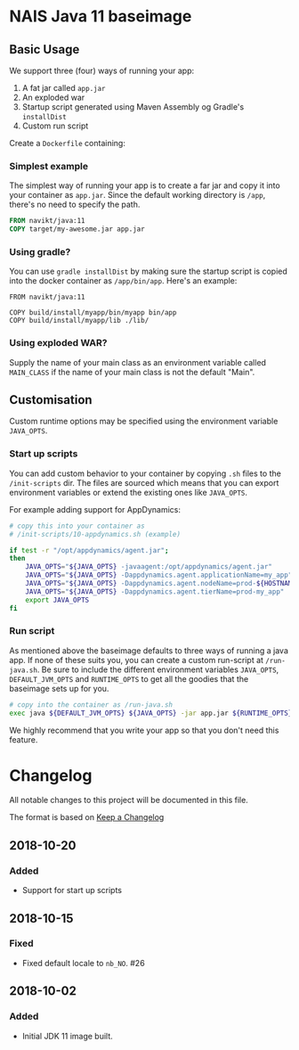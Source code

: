 NAIS Java 11 baseimage
=====================

Basic Usage
---------------------

We support three (four) ways of running your app:

1. A fat jar called `app.jar`
2. An exploded war
3. Startup script generated using Maven Assembly og Gradle's `installDist`
4. Custom run script

Create a `Dockerfile` containing:

### Simplest example
The simplest way of running your app is to create a far jar and copy it into your container as `app.jar`.
Since the default working directory is `/app`, there's no need to specify the path.

```Dockerfile
FROM navikt/java:11
COPY target/my-awesome.jar app.jar
```

### Using gradle?

You can use `gradle installDist` by making sure the startup script is
copied into the docker container as `/app/bin/app`. Here's an example:

```
FROM navikt/java:11

COPY build/install/myapp/bin/myapp bin/app
COPY build/install/myapp/lib ./lib/
```

### Using exploded WAR?

Supply the name of your main class as an environment variable called
`MAIN_CLASS` if the name of your main class is not the default "Main".

## Customisation

Custom runtime options may be specified using the environment variable `JAVA_OPTS`.

### Start up scripts

You can add custom behavior to your container by copying `.sh` files
to the `/init-scripts` dir. The files are sourced which means that
you can export environment variables or extend the existing ones like `JAVA_OPTS`.

For example adding support for AppDynamics:

```bash
# copy this into your container as
# /init-scripts/10-appdynamics.sh (example)

if test -r "/opt/appdynamics/agent.jar";
then
    JAVA_OPTS="${JAVA_OPTS} -javaagent:/opt/appdynamics/agent.jar"
    JAVA_OPTS="${JAVA_OPTS} -Dappdynamics.agent.applicationName=my_app"
    JAVA_OPTS="${JAVA_OPTS} -Dappdynamics.agent.nodeName=prod-${HOSTNAME}"
    JAVA_OPTS="${JAVA_OPTS} -Dappdynamics.agent.tierName=prod-my_app"
    export JAVA_OPTS
fi
```
### Run script

As mentioned above the baseimage defaults to three ways of running
a java app. If none of these suits you, you can create a custom run-script
at `/run-java.sh`. Be sure to include the different environment variables
`JAVA_OPTS`, `DEFAULT_JVM_OPTS` and `RUNTIME_OPTS` to get all the goodies 
that the baseimage sets up for you.

```bash
# copy into the container as /run-java.sh
exec java ${DEFAULT_JVM_OPTS} ${JAVA_OPTS} -jar app.jar ${RUNTIME_OPTS} $@
```

We highly recommend that you write your app so that you don't need this feature.

# Changelog
All notable changes to this project will be documented in this file.

The format is based on [Keep a Changelog](http://keepachangelog.com/en/1.0.0/)

## 2018-10-20

### Added
- Support for start up scripts

## 2018-10-15
### Fixed
- Fixed default locale to `nb_NO`. #26

## 2018-10-02
### Added
- Initial JDK 11 image built.
